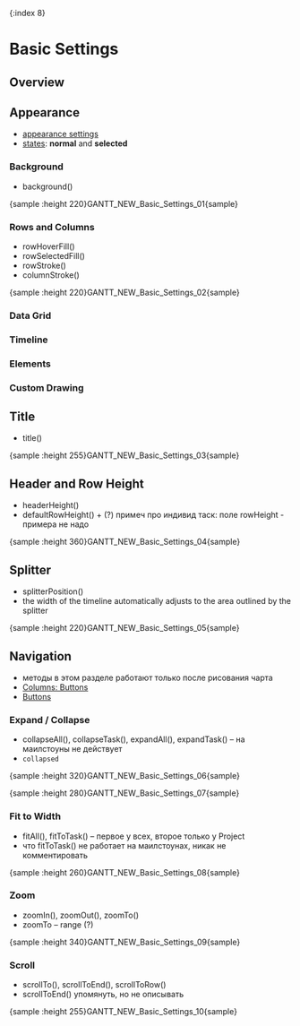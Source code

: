 {:index 8}
# Basic Settings

## Overview

## Appearance

* [appearance settings](../Appearance_Settings)
* [states](../Common_Settings/Interactivity/States): **normal** and **selected**

### Background

* background()

{sample :height 220}GANTT\_NEW\_Basic\_Settings\_01{sample}

### Rows and Columns

* rowHoverFill()
* rowSelectedFill()
* rowStroke()
* columnStroke()

{sample :height 220}GANTT\_NEW\_Basic\_Settings\_02{sample}

### Data Grid
### Timeline
### Elements
### Custom Drawing

## Title

* title()

{sample :height 255}GANTT\_NEW\_Basic\_Settings\_03{sample}

## Header and Row Height

* headerHeight()
* defaultRowHeight() + (?) примеч про индивид таск: поле rowHeight - примера не надо

{sample :height 360}GANTT\_NEW\_Basic\_Settings\_04{sample}

## Splitter

* splitterPosition()
* the width of the timeline automatically adjusts to the area outlined by the splitter

{sample :height 220}GANTT\_NEW\_Basic\_Settings\_05{sample}

## Navigation

* методы в этом разделе работают только после рисования чарта
* [Columns: Buttons](Data_Grid/Columns#buttons)
* [Buttons](Data_Grid/Buttons) 

### Expand / Collapse

* collapseAll(), collapseTask(), expandAll(), expandTask() – на маилстоуны не действует
* `collapsed`

{sample :height 320}GANTT\_NEW\_Basic\_Settings\_06{sample}

{sample :height 280}GANTT\_NEW\_Basic\_Settings\_07{sample}

### Fit to Width

* fitAll(), fitToTask() – первое у всех, второе только у Project
* что fitToTask() не работает на маилстоунах, никак не комментировать

{sample :height 260}GANTT\_NEW\_Basic\_Settings\_08{sample}

### Zoom

* zoomIn(), zoomOut(), zoomTo()
* zoomTo – range (?)

{sample :height 340}GANTT\_NEW\_Basic\_Settings\_09{sample}

### Scroll

* scrollTo(), scrollToEnd(), scrollToRow()
* scrollToEnd() упомянуть, но не описывать

{sample :height 255}GANTT\_NEW\_Basic\_Settings\_10{sample}